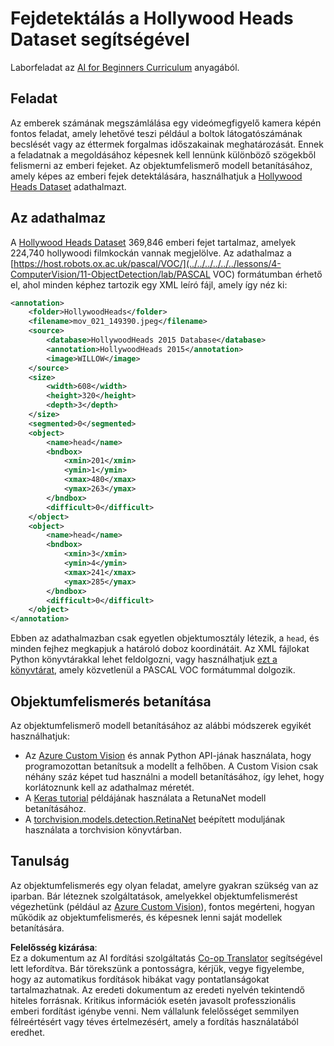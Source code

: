 <!--
CO_OP_TRANSLATOR_METADATA:
{
  "original_hash": "ad568d55ae65c856fe929fc2b278510a",
  "translation_date": "2025-08-25T22:49:17+00:00",
  "source_file": "lessons/4-ComputerVision/11-ObjectDetection/lab/README.md",
  "language_code": "hu"
}
-->
# Fejdetektálás a Hollywood Heads Dataset segítségével

Laborfeladat az [AI for Beginners Curriculum](https://github.com/microsoft/ai-for-beginners) anyagából.

## Feladat

Az emberek számának megszámlálása egy videómegfigyelő kamera képén fontos feladat, amely lehetővé teszi például a boltok látogatószámának becslését vagy az éttermek forgalmas időszakainak meghatározását. Ennek a feladatnak a megoldásához képesnek kell lennünk különböző szögekből felismerni az emberi fejeket. Az objektumfelismerő modell betanításához, amely képes az emberi fejek detektálására, használhatjuk a [Hollywood Heads Dataset](https://www.di.ens.fr/willow/research/headdetection/) adathalmazt.

## Az adathalmaz

A [Hollywood Heads Dataset](https://www.di.ens.fr/willow/research/headdetection/release/HollywoodHeads.zip) 369,846 emberi fejet tartalmaz, amelyek 224,740 hollywoodi filmkockán vannak megjelölve. Az adathalmaz a [https://host.robots.ox.ac.uk/pascal/VOC/](../../../../../../lessons/4-ComputerVision/11-ObjectDetection/lab/PASCAL VOC) formátumban érhető el, ahol minden képhez tartozik egy XML leíró fájl, amely így néz ki:

```xml
<annotation>
	<folder>HollywoodHeads</folder>
	<filename>mov_021_149390.jpeg</filename>
	<source>
		<database>HollywoodHeads 2015 Database</database>
		<annotation>HollywoodHeads 2015</annotation>
		<image>WILLOW</image>
	</source>
	<size>
		<width>608</width>
		<height>320</height>
		<depth>3</depth>
	</size>
	<segmented>0</segmented>
	<object>
		<name>head</name>
		<bndbox>
			<xmin>201</xmin>
			<ymin>1</ymin>
			<xmax>480</xmax>
			<ymax>263</ymax>
		</bndbox>
		<difficult>0</difficult>
	</object>
	<object>
		<name>head</name>
		<bndbox>
			<xmin>3</xmin>
			<ymin>4</ymin>
			<xmax>241</xmax>
			<ymax>285</ymax>
		</bndbox>
		<difficult>0</difficult>
	</object>
</annotation>
```

Ebben az adathalmazban csak egyetlen objektumosztály létezik, a `head`, és minden fejhez megkapjuk a határoló doboz koordinátáit. Az XML fájlokat Python könyvtárakkal lehet feldolgozni, vagy használhatjuk [ezt a könyvtárat](https://pypi.org/project/pascal-voc/), amely közvetlenül a PASCAL VOC formátummal dolgozik.

## Objektumfelismerés betanítása

Az objektumfelismerő modell betanításához az alábbi módszerek egyikét használhatjuk:

* Az [Azure Custom Vision](https://docs.microsoft.com/azure/cognitive-services/custom-vision-service/quickstarts/object-detection?tabs=visual-studio&WT.mc_id=academic-77998-cacaste) és annak Python API-jának használata, hogy programozottan betanítsuk a modellt a felhőben. A Custom Vision csak néhány száz képet tud használni a modell betanításához, így lehet, hogy korlátoznunk kell az adathalmaz méretét.
* A [Keras tutorial](https://keras.io/examples/vision/retinanet/) példájának használata a RetunaNet modell betanításához.
* A [torchvision.models.detection.RetinaNet](https://pytorch.org/vision/stable/_modules/torchvision/models/detection/retinanet.html) beépített moduljának használata a torchvision könyvtárban.

## Tanulság

Az objektumfelismerés egy olyan feladat, amelyre gyakran szükség van az iparban. Bár léteznek szolgáltatások, amelyekkel objektumfelismerést végezhetünk (például az [Azure Custom Vision](https://docs.microsoft.com/azure/cognitive-services/custom-vision-service/quickstarts/object-detection?tabs=visual-studio&WT.mc_id=academic-77998-cacaste)), fontos megérteni, hogyan működik az objektumfelismerés, és képesnek lenni saját modellek betanítására.

**Felelősség kizárása**:  
Ez a dokumentum az AI fordítási szolgáltatás [Co-op Translator](https://github.com/Azure/co-op-translator) segítségével lett lefordítva. Bár törekszünk a pontosságra, kérjük, vegye figyelembe, hogy az automatikus fordítások hibákat vagy pontatlanságokat tartalmazhatnak. Az eredeti dokumentum az eredeti nyelvén tekintendő hiteles forrásnak. Kritikus információk esetén javasolt professzionális emberi fordítást igénybe venni. Nem vállalunk felelősséget semmilyen félreértésért vagy téves értelmezésért, amely a fordítás használatából eredhet.